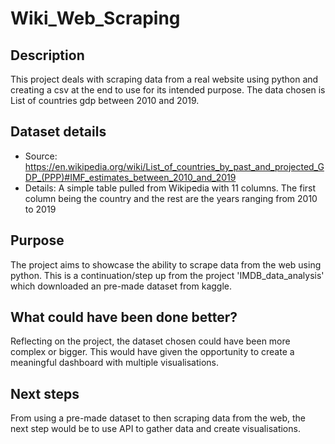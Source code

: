 # Wiki_Web_Scraping

## Description
This project deals with scraping data from a real website using python and creating a csv at the end to use for its intended purpose. The data chosen is List of countries gdp between 2010 and 2019.

## Dataset details
- Source: https://en.wikipedia.org/wiki/List_of_countries_by_past_and_projected_GDP_(PPP)#IMF_estimates_between_2010_and_2019
- Details: A simple table pulled from Wikipedia with 11 columns. The first column being the country and the rest are the years ranging from 2010 to 2019

## Purpose
The project aims to showcase the ability to scrape data from the web using python. This is a continuation/step up from the project 'IMDB_data_analysis' which downloaded an pre-made dataset from kaggle.

## What could have been done better?
Reflecting on the project, the dataset chosen could have been more complex or bigger. This would have given the opportunity to create a meaningful dashboard with multiple visualisations.

## Next steps
From using a pre-made dataset to then scraping data from the web, the next step would be to use API to gather data and create visualisations.
